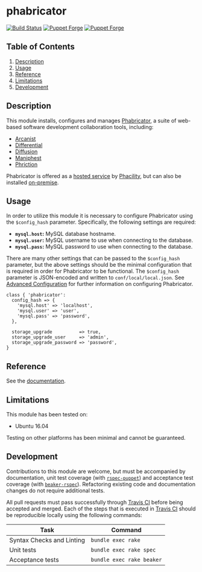 # phabricator

[![Build Status](https://travis-ci.org/joshuaspence/puppet-phabricator.svg?branch=master)](https://travis-ci.org/joshuaspence/puppet-phabricator)
[![Puppet Forge](https://img.shields.io/puppetforge/v/joshuaspence/phabricator.svg)](https://forge.puppet.com/joshuaspence/phabricator)
[![Puppet Forge](https://img.shields.io/puppetforge/dt/joshuaspence/phabricator.svg)](https://forge.puppet.com/joshuaspence/phabricator)

## Table of Contents

1. [Description](#description)
1. [Usage](#usage)
1. [Reference](#reference)
1. [Limitations](#limitations)
1. [Development](#development)

## Description

This module installs, configures and manages [Phabricator][phabricator], a
suite of web-based software development collaboration tools, including:

- [Arcanist](https://www.phacility.com/phabricator/arcanist/)
- [Differential](https://www.phacility.com/phabricator/differential/)
- [Diffusion](https://www.phacility.com/phabricator/diffusion/)
- [Maniphest](https://www.phacility.com/phabricator/maniphest/)
- [Phriction](https://www.phacility.com/phabricator/phriction/)

Phabricator is offered as a [hosted service](https://www.phacility.com/pricing/)
by [Phacility](phacility), but can also be installed
[on-premise][installation-guide].

## Usage

In order to utilize this module it is necessary to configure Phabricator using
the `$config_hash` parameter. Specifically, the following settings are required:

- **`mysql.host`:** MySQL database hostname.
- **`mysql.user`:** MySQL username to use when connecting to the database.
- **`mysql.pass`:** MySQL password to use when connecting to the database.

There are many other settings that can be passed to the `$config_hash`
parameter, but the above settings should be the minimal configuration that is
required in order for Phabricator to be functional. The `$config_hash`
parameter is JSON-encoded and written to `conf/local/local.json`. See
[Advanced Configuration](advanced-configuration) for further information on
configuring Phabricator.

```puppet
class { 'phabricator':
  config_hash => {
    'mysql.host' => 'localhost',
    'mysql.user' => 'user',
    'mysql.pass' => 'password',
  },

  storage_upgrade          => true,
  storage_upgrade_user     => 'admin',
  storage_upgrade_password => 'password',
}
```

## Reference

See the [documentation](https://joshuaspence.github.io/puppet-phabricator/).

## Limitations

This module has been tested on:

- Ubuntu 16.04

Testing on other platforms has been minimal and cannot be guaranteed.

## Development

Contributions to this module are welcome, but must be accompanied by
documentation, unit test coverage (with [`rspec-puppet`][rspec-puppet]) and
acceptance test coverage (with [`beaker-rspec`][beaker-rspec]). Refactoring
existing code and documentation changes do not require additional tests.

All pull requests must pass successfully through [Travis CI][travis] before
being accepted and merged. Each of the steps that is executed in
[Travis CI][travis] should be reproducible locally using the following commands:

| Task | Command |
|------|---------|
| Syntax Checks and Linting | `bundle exec rake` |
| Unit tests | `bundle exec rake spec` |
| Acceptance tests | `bundle exec rake beaker` |

[advanced-configuration]: https://secure.phabricator.com/book/phabricator/article/advanced_configuration/
[beaker-rspec]: https://github.com/puppetlabs/beaker-rspec
[installation-guide]: https://secure.phabricator.com/book/phabricator/article/installation_guide/
[phabricator]: https://www.phacility.com/phabricator/
[phacility]: https://www.phacility.com/
[rspec-puppet]: http://rspec-puppet.com/
[travis]: https://travis-ci.org/joshuaspence/puppet-phabricator/
